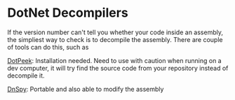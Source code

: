 # DotNet Decompilers

If the version number can't tell you whether your code inside an assembly, the simpliest way to check is to decompile the assembly. There are couple of tools can do this, such as

[DotPeek](https://www.jetbrains.com/decompiler/): Installation needed. Need to use with caution when running on a dev computer, it will try find the source code from your repository instead of decompile it.

[DnSpy](https://github.com/0xd4d/dnSpy): Portable and also able to modify the assembly

